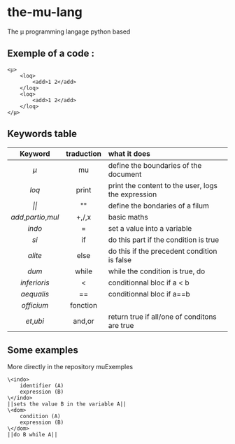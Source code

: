 # the-mu-lang
The µ programming langage python based
## Exemple of a code :
```
<µ>
	<loq>
		<add>1 2</add>
	</loq>
	<loq>
		<add>1 2</add>
	</loq>
</µ>
```
## Keywords table
| Keyword             | traduction |  what it does                                      |  
|:-------------------:|:----------:|:---------------------------------------------------|  
|*µ*                  | mu         | define the boundaries of the document              |  
|*loq*                | print      | print the content to the user, logs the expression |
|*\|\|*               | ""         | define the bondaries of a filum                    |
|*add*,*partio*,*mul* | +,/,x      | basic maths                                        |  
|*indo*               | =          | set a value into a variable                        |
|*si*                 | if         | do this part if the condition is true              |
|*alite*              | else       | do this if the precedent condition is false        |
|*dum*                | while      | while the condition is true, do                    |
|*inferioris*         | <          | conditionnal bloc if a < b                         |
|*aequalis*           | ==         | conditionnal bloc if a==b                          |
|*officium*           | fonction   |                                                    |
|*et*,*ubi*           | and,or     | return true if all/one of conditons are true       |

## Some examples
More directly in the repository muExemples

```
\<indo>  
	identifier (A)  
	expression (B)  
\</indo>  
||sets the value B in the variable A||
\<dom>  
	condition (A)  
	expression (B)  
\</dom>  
||do B while A||
```
